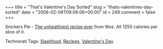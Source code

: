 +++
title = "That's Valentine's Day Sorted"
slug = "thats-valentines-day-sorted"
date = "2006-02-08T09:06:06+00:00"
id = 249
comment = false
+++

Snickers Pie - [The unhealthiest recipe ever](http://slashfood.com/2006/02/06/unhealthiest-recipe-ever/) from Woz. All 1250 calories per slice of it.

Technorati Tags: [Slashfood](http://technorati.com/tag/Slashfood), [Recipes](http://technorati.com/tag/Recipes), [Valentine's Day](http://technorati.com/tag/Valentines%20Day)
